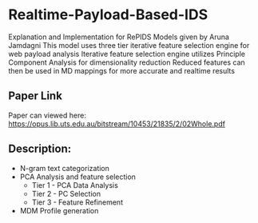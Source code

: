 # Realtime-Payload-Based-IDS
Explanation and Implementation for RePIDS Models given by Aruna Jamdagni
This model uses three tier iterative feature selection engine for web payload analysis
Iterative feature selection engine utilizes Principle Component Analysis for dimensionality reduction
Reduced features can then be used in MD mappings for more accurate and realtime results

## Paper Link
Paper can viewed here: https://opus.lib.uts.edu.au/bitstream/10453/21835/2/02Whole.pdf 

## Description:
* N-gram text categorization
* PCA Analysis and feature selection
    * Tier 1 - PCA Data Analysis
    * Tier 2 - PC Selection
    * Tier 3 - Feature Refinement
* MDM Profile generation
